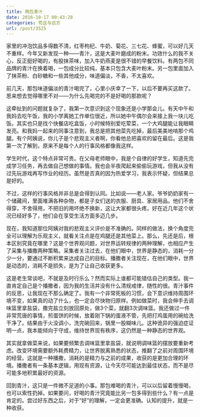 ```yaml
---
title: 两包青汁
date: 2016-10-17 00:43:28
categories: 苟且与远方
url: /post/3525
---
```


家里的冲泡饮品多得数不清，红枣枸杞、牛奶、菊花、三七花、蜂蜜，可以好几天不重样。今年又新发现一种——青汁，这是大麦叶磨成的粉末。功效什么的我不关心，反正挺好喝的，有股抹茶味，加入牛奶燕麦是很不错的早餐饮料。有两包不同品牌的青汁在换着喝，一包成分比较纯，基本只包含大麦叶粉末。另一包里面加入了抹茶粉、白砂糖和一些其他成分，味道偏淡，不香，不太喜欢。

前几天，那包味道偏淡的青汁喝完了，心里小庆幸了一下，以后不要再买这款了。思来想去觉得哪里不对——为什么先喝完的不是好喝的那款呢？

这牵扯到的问题就复杂了，我第一次意识到这个现象还是小学那会儿。有天中午和我妈去吃午饭，我的小学离她工作单位很近，所以她中午偶尔会来接上我一块儿吃饭。其实也只是找个快餐店吃盒饭，小时候特别爱吃荤菜，一个大鸡腿能让我眼睛发亮。和我妈一起来的同事注意到，我总是把其他菜先吃掉，最后美美地啃那个鸡腿。有个阿姨说，你儿子是个悲观主义者啊，你看他总把喜欢的留在最后。这是我第一次了解到，原来不是每个人的行事风格都像我这样。

学生时代，这个特点非常可贵。在父母老师眼中，我是个自律的好学生，知道先完成学习任务，再去做自己想做的事情。我也会半夜爬起来偷偷玩游戏，但我从没有过先玩游戏再写作业的经历。虽然是否真的因为热爱学习，我表示怀疑，但结果总是好的。

不过，这样的行事风格并非总是会得到认同。比如说——老人家。爷爷奶奶家有一个储藏间，里面堆满各种杂物，都是子女们送的衣服、厨具、家居用品。他们不舍得穿，不舍得用，不把旧的用坏绝不换新，这让大家都很头疼。好在近几年这个状况已经好多了，他们会在享受生活方面多迈几步。

现在，我知道那位阿姨对我的悲观主义评价是不准确的。同样的做法，换个角度完全可以理解为乐观主义，就看关注点是在鸡腿还是其他菜上。那么，先还是后，根本区别究竟在哪里？这是个世界观问题，对世界运转规律的两种理解，也相应产生了采集与播撒两种策略。采集者关注过去，在他们眼中，世界是静态的，消耗一分少一分，要通过不断积累来达成自己的目标。播撒者关注现在，在他们眼中，世界是动态的，消耗不是损失，是为了让自己收获更多。

这是老生常谈吧，不就是及时行乐么？然而实际上谁都可能错估自己的类型。我一直肯定自己是个播撒者，因为我的生活并没有什么清规戒律，随性的很。青汁事件的反思，让我现在不那么确定了。我有一个非常死板的习惯，会下意识维持周围环境不变，如果真的动了什么，也一定会尽快物归原样。例如做菜时，我会伸手去调味篮里拿盐袋，撒完盐立刻放回原处，做3个菜，就翻3次调味篮。我还做过一件非常荒唐的事情，煎蛋饼的时候，放着刚下锅的蛋液不管，先把打鸡蛋用的碗给洗干净了。结果由于火没调小，洗完碗回来，锅里一股糊味儿。这种诡异的强迫症证明一点，我本能倾向于守成，维持世界现有秩序，这仍然是一种静态的世界观。

其实就拿做菜来说，如果要频繁去调味篮里拿盐袋，就说明调味篮的摆放要重新考虑。改变环境需要额外耗费精力，让世界脱离熟悉的状态，推翻了之前对周围环境的经营。这就是一种播撒，消耗的是精力与之前的成果，收获的是更加合理的环境。播撒者有一条基本逻辑，用现有资源，让今天尽可能达到最佳状态，而不是尽可能多地积累最好的资源。

回到青汁，这只是一件微不足道的小事。那包难喝的青汁，可以以后留着慢慢喝，也可以索性扔掉。如果要问，好喝的青汁究竟能比另一包多得到些什么？有一点是肯定的。尝过好东西之后，对于“好”的理解，一定会更准确。认知的提升，就是一种收获。